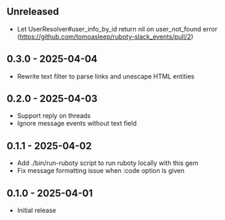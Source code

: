 ## Unreleased

- Let UserResolver#user_info_by_id return nil on user_not_found error (https://github.com/tomoasleep/ruboty-slack_events/pull/2)

## 0.3.0 - 2025-04-04

- Rewrite text filter to parse links and unescape HTML entities

## 0.2.0 - 2025-04-03

- Support reply on threads
- Ignore message events without text field

## 0.1.1 - 2025-04-02

- Add ./bin/run-ruboty script to run ruboty locally with this gem
- Fix message formatting issue when :code option is given

## 0.1.0 - 2025-04-01

- Initial release
